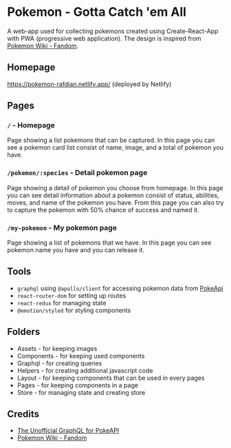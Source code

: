 # Pokemon - Gotta Catch 'em All

A web-app used for collecting pokemons created using Create-React-App with PWA (progressive web application). The design is inspired from [Pokemon Wiki - Fandom](https://pokemon.fandom.com/wiki/Pok%C3%A9mon_Wiki).

## Homepage

https://pokemon-rafdian.netlify.app/ (deployed by Netlify)

## Pages

### `/` - Homepage

Page showing a list pokemons that can be captured. In this page you can see a pokemon card list consist of name, image, and a total of pokemon you have.

### `/pokemon/:species` - Detail pokemon page

Page showing a detail of pokemon you choose from homepage. In this page you can see detail information about a pokemon consist of status, abilities, moves, and name of the pokemon you have. From this page you can also try to capture the pokemon with 50% chance of success and named it.

### `/my-pokemon` - My pokemon page

Page showing a list of pokemons that we have. In this page you can see pokemon name you have and you can release it.

## Tools

- `graphql` using `@apollo/client` for accessing pokemon data from [PokeApi](https://github.com/mazipan/graphql-pokeapi)
- `react-router-dom` for setting up routes
- `react-redux` for managing state
- `@emotion/styled` for styling components

## Folders

- Assets - for keeping images
- Components - for keeping used components
- Graphql - for creating queries
- Helpers - for creating additional javascript code
- Layout - for keeping components that can be used in every pages
- Pages - for keeping components in a page
- Store - for managing state and creating store

## Credits

- [The Unofficial GraphQL for PokeAPI](https://github.com/mazipan/graphql-pokeapi)
- [Pokemon Wiki - Fandom](https://pokemon.fandom.com/wiki/Pok%C3%A9mon_Wiki)
